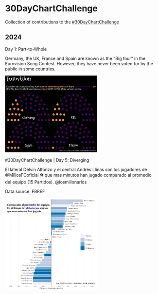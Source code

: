 # 30DayChartChallenge

Collection of contributions to the [#30DayChartChallenge](https://github.com/30DayChartChallenge/Edition2024?tab=readme-ov-file)

## 2024

Day 1: Part-to-Whole

Germany, the UK, France and Spain are known as the "Big four" in the Eurovision Song Contest. However, they have never been voted for by the public in some countries.

<img src="2024/plots/eurovision.png" width="60%" height="30%"/>


#30DayChartChallenge | Day 5: Diverging  

El lateral Delvin Alfonzo y el central Andrés Llinas son los jugadores de 
@MillosFCoficial ⚽️ que mas minutos han jugado comparado al promedio del equipo (15 Partidos). 
@losmillonarios

Data source: FBREF

<img src="2024/plots/Day_5_Millonarios.png" width="60%" height="30%"/>
